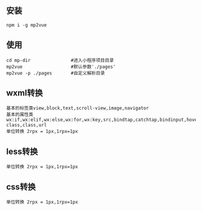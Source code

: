 ## 安装
```npm i -g mp2vue```

## 使用
```
cd mp-dir               #进入小程序项目目录
mp2vue                  #默认参数'./pages'
mp2vue -p ./pages       #自定义解析目录
```

## wxml转换
    基本的标签类view,block,text,scroll-view,image,navigator
    基本的属性类wx:if,wx:elif,wx:else,wx:for,wx:key,src,bindtap,catchtap,bindinput,hover-class,class,url
    单位转换 2rpx = 1px,1rpx=1px
## less转换
    单位转换 2rpx = 1px,1rpx=1px
## css转换
    单位转换 2rpx = 1px,1rpx=1px
